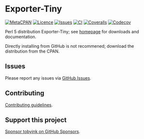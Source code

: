# Exporter-Tiny

[![MetaCPAN](https://img.shields.io/cpan/v/Exporter-Tiny.svg)](https://metacpan.org/release/Exporter-Tiny)
[![Licence](https://img.shields.io/cpan/l/Exporter-Tiny)](https://metacpan.org/dist/Exporter-Tiny/source/LICENSE)
[![Issues](https://img.shields.io/github/issues/tobyink/p5-exporter-tiny)](https://github.com/tobyink/p5-exporter-tiny/issues)
[![CI](https://github.com/tobyink/p5-exporter-tiny/workflows/CI/badge.svg)](https://github.com/tobyink/p5-exporter-tiny/actions)
[![Coveralls](https://coveralls.io/repos/tobyink/p5-exporter-tiny/badge.svg?branch=master&amp;service=github)](https://coveralls.io/github/tobyink/p5-exporter-tiny)
[![Codecov](https://codecov.io/gh/tobyink/p5-exporter-tiny/branch/master/graph/badge.svg)](https://codecov.io/gh/tobyink/p5-exporter-tiny)

Perl 5 distribution Exporter-Tiny; see [homepage](https://metacpan.org/release/Exporter-Tiny)
for downloads and documentation.

Directly installing from GitHub is not recommened; download the distribution
from the CPAN.

## Issues

Please report any issues via [GitHub Issues](https://github.com/tobyink/p5-exporter-tiny/issues).

## Contributing

[Contributing guidelines](https://toby.ink/open-source/contributing/).

## Support this project

[Sponsor tobyink on GitHub Sponsors](https://github.com/sponsors/tobyink).
